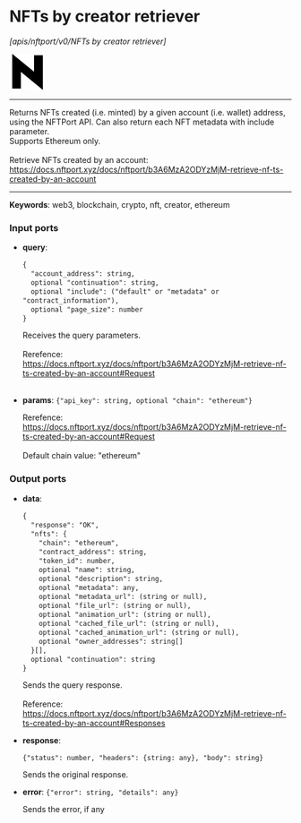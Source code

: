 # NFTs by creator retriever

_[apis/nftport/v0/NFTs by creator retriever]_

![icon](</assets/icons/352b98b2-6df6-4a21-93e1-a31cf5b9311d.png>)

---

Returns NFTs created (i.e. minted) by a given account (i.e. wallet) address, using the NFTPort API. Can also return each NFT metadata with include parameter.<br>
Supports Ethereum only.<br>
<br>
Retrieve NFTs created by an account:<br>
https://docs.nftport.xyz/docs/nftport/b3A6MzA2ODYzMjM-retrieve-nf-ts-created-by-an-account<br>

---

__Keywords__: web3, blockchain, crypto, nft, creator, ethereum

### Input ports

* __query__: 
    ```
    {
      "account_address": string,
      optional "continuation": string,
      optional "include": ("default" or "metadata" or "contract_information"),
      optional "page_size": number
    }
    ```

    Receives the query parameters.<br>
    <br>
    Rerefence:<br>
    https://docs.nftport.xyz/docs/nftport/b3A6MzA2ODYzMjM-retrieve-nf-ts-created-by-an-account#Request<br>
    <br>


* __params__: ` {"api_key": string, optional "chain": "ethereum"} `

    Rerefence:<br>
    https://docs.nftport.xyz/docs/nftport/b3A6MzA2ODYzMjM-retrieve-nf-ts-created-by-an-account#Request<br>
    <br>
    Default chain value: "ethereum"<br>

### Output ports

* __data__: 
    ```
    {
      "response": "OK",
      "nfts": {
        "chain": "ethereum",
        "contract_address": string,
        "token_id": number,
        optional "name": string,
        optional "description": string,
        optional "metadata": any,
        optional "metadata_url": (string or null),
        optional "file_url": (string or null),
        optional "animation_url": (string or null),
        optional "cached_file_url": (string or null),
        optional "cached_animation_url": (string or null),
        optional "owner_addresses": string[]
      }[],
      optional "continuation": string
    }
    ```

    Sends the query response.<br>
    <br>
    Reference:<br>
    https://docs.nftport.xyz/docs/nftport/b3A6MzA2ODYzMjM-retrieve-nf-ts-created-by-an-account#Responses<br>


* __response__: 
    ```
    {"status": number, "headers": {string: any}, "body": string}
    ```

    Sends the original response.<br>


* __error__: ` {"error": string, "details": any} `

    Sends the error, if any<br>

